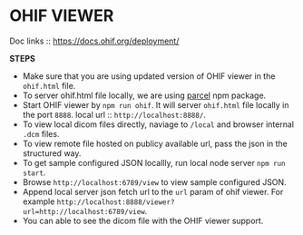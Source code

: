 # OHIF VIEWER

Doc links :: https://docs.ohif.org/deployment/

**STEPS**
- Make sure that you are using updated version of OHIF viewer in the `ohif.html` file.
- To server ohif.html file locally, we are using [parcel](https://www.npmjs.com/package/parcel "parcel") npm package.
- Start OHIF viewer by `npm run ohif`. It will server `ohif.html` file locally in the port `8888`. local url :: `http://localhost:8888/`.
- To view local dicom files directly, naviage to `/local` and browser internal `.dcm` files.
- To view remote file hosted on publicy available url, pass the json in the structured way.
- To get sample configured JSON locallly, run local node server `npm run start`.
- Browse `http://localhost:6789/view` to view sample configured JSON.
- Append local server json fetch url to the `url` param of ohif viewer. For example `http://localhost:8888/viewer?url=http://localhost:6789/view`.
- You can able to see the dicom file with the OHIF viewer support.

